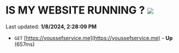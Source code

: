 # IS MY WEBSITE RUNNING ? [![](https://img.shields.io/static/v1?label=Sponsor&message=%E2%9D%A4&logo=GitHub&color=%23fe8e86)](https://github.com/sponsors/<username>)

Last updated: **1/8/2024, 2:28:09 PM**

- `GET` [https://youssefservice.me](https://youssefservice.me) - **Up** (657ms)
